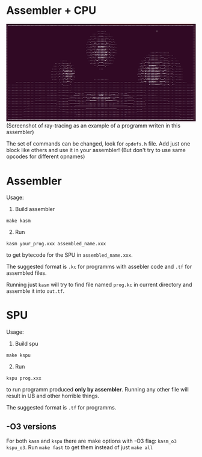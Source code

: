 # Assembler + CPU
<img src="showcase/ray_tracing.jpg">
(Screenshot of ray-tracing as an example of a programm writen in this assembler)

The set of commands can be changed, look for ```opdefs.h``` file. Add just one block like others and use it in your assembler! (But don't try to use same opcodes for different opnames)

# Assembler
Usage:
1) Build assembler
```
make kasm
```
2) Run 
```
kasm your_prog.xxx assembled_name.xxx
```
to get bytecode for the SPU in ```assembled_name.xxx```. 

The suggested format is ```.kc``` for programms with assebler code and ```.tf``` for assembled files.

Running just ```kasm``` will try to find file named ```prog.kc``` in current directory and assemble it into ```out.tf```.

# SPU
Usage:
1) Build spu
```
make kspu 
```
2) Run
```
kspu prog.xxx
```
to run programm produced **only by assembler**. Running any other file will result in UB and other horrible things.

The suggested format is ```.tf``` for programms.

## -O3 versions
For both ```kasm``` and ```kspu``` there are make options with -O3 flag: ```kasm_o3``` ```kspu_o3```. Run ```make fast``` to get them instead of just ```make all```
